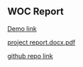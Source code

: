 ## WOC Report
[Demo link]( https://drive.google.com/file/d/1ZAmMf8xeNWrlMrv27HZ1cwSgPAivMCYw/view?usp=drivesdk )

[project report.docx.pdf]( https://drive.google.com/file/d/1ZYq7DWONt3ISq1AxeestVQIgiH6Zc_vn/view?usp=drivesdk )
 
[github repo link]( https://github.com/shivshankar9/Structurex )
